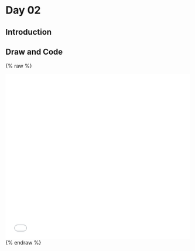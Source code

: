 # Day 02
## Introduction 




## Draw and Code




{% raw %}
<iframe src="content/day01/02/embed.html" width="100%" height="450" frameborder="no"></iframe>
{% endraw %}

